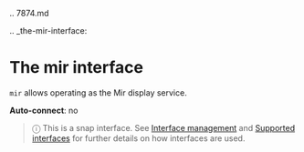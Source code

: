 .. 7874.md

.. _the-mir-interface:

# The mir interface

`mir` allows operating as the Mir display service.

**Auto-connect**: no

> ⓘ  This is a snap interface. See [Interface management](/t/interface-management/6154) and [Supported interfaces](/t/supported-interfaces/7744) for further details on how interfaces are used.